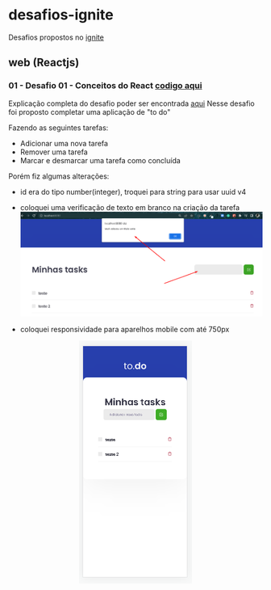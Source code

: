 # desafios-ignite


Desafios propostos no [ignite](https://www.rocketseat.com.br/ignite)


## web (Reactjs)
  
 ### 01 - Desafio 01 - Conceitos do React  [codigo aqui](https://github.com/LucasFreitasRocha/desafios-ignite/tree/master/web/01)
  Explicação completa  do desafio poder ser encontrada [aqui](https://www.notion.so/Desafio-01-Conceitos-do-React-51e4099a6e2f4d4bae94f9fe75bb769d)
  Nesse desafio foi proposto completar uma aplicação de "to do"
  
  Fazendo as seguintes tarefas:
  
  - Adicionar uma nova tarefa
  - Remover uma tarefa
  - Marcar e desmarcar uma tarefa como concluída
  
Porém fiz algumas alterações:
  
   - id era do tipo number(integer), troquei para string para usar uuid v4
   - coloquei uma verificação de texto em branco na criação da tarefa
    ![imagem](https://github.com/LucasFreitasRocha/desafios-ignite/blob/master/images/verificacao%20titulo%20vazio.png)
    
   - coloquei responsividade para aparelhos mobile com até 750px
   
<p align="center">
  <img src="https://github.com/LucasFreitasRocha/desafios-ignite/blob/master/images/mobile%20desafio%201.png" alt="imagem do layout em mobile"/>
</p>
   
  

    
